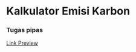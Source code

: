 # Kalkulator Emisi Karbon  
### Tugas pipas  
[Link Preview](https://dutautes.github.io/kalkulator-emisi-karbon/)
